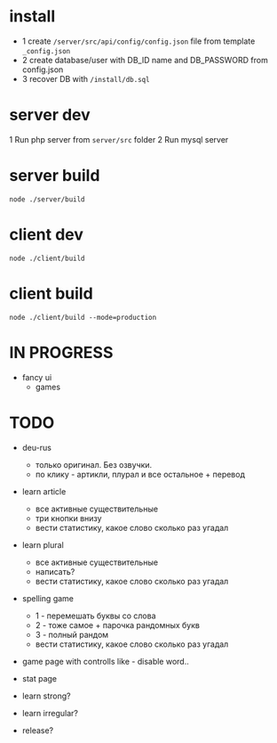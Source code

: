 # install
* 1 create `/server/src/api/config/config.json` file from template `_config.json`
* 2 create database/user with DB_ID name and DB_PASSWORD from config.json
* 3 recover DB with `/install/db.sql`

# server dev
1 Run php server from `server/src` folder
2 Run mysql server

# server build
`node ./server/build`

# client dev
`node ./client/build`

# client build
`node ./client/build --mode=production`

# IN PROGRESS
* fancy ui
    * games

# TODO
* deu-rus
  * только оригинал. Без озвучки.
  * по клику - артикли, плурал и все остальное + перевод

* learn article
  * все активные существительные
  * три кнопки внизу
  * вести статистику, какое слово сколько раз угадал

* learn plural
  * все активные существительные
  * написать?
  * вести статистику, какое слово сколько раз угадал

* spelling game
  - 1 - перемешать буквы со слова
  - 2 - тоже самое + парочка рандомных букв
  - 3 - полный рандом
  * вести статистику, какое слово сколько раз угадал

* game page with controlls like - disable word..
* stat page
* learn strong?
* learn irregular?
* release?
